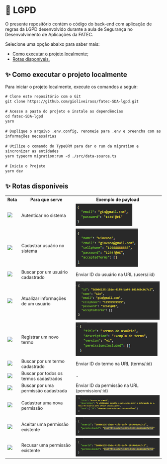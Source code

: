 # 🚀 LGPD

O presente repositório contém o código do back-end com aplicação de regras da LGPD desenvolvido durante a aula de Segurança no Desenvolvimento de Aplicações da FATEC.

Selecione uma opção abaixo para saber mais:

- [Como executar o projeto localmente;](#execucao_local)
- [Rotas disponíveis.](#rotas)

<span id="execucao_local">

## ✨ Como executar o projeto localmente

Para iniciar o projeto localmente, execute os comandos a seguir:

```
# Clone este repositório com o Git
git clone https://github.com/gioliveirass/fatec-SDA-lgpd.git

# Acesse a pasta do projeto e instale as dependências
cd fatec-SDA-lgpd
yarn

# Duplique o arquivo .env.config, renomeie para .env e preencha com as informações necessárias

# Utilize o comando do TypeORM para dar o run da migration e sincronizar as entidades
yarn typeorm migration:run -d ./src/data-source.ts

# Inicie o Projeto
yarn dev
```

<span id="rotas">

## ✨ Rotas disponíveis

<table>
  <tr>
    <th>Rota</th>
    <th>Para que serve</th>
    <th>Exemplo de payload</th>
  </tr>
  <tr>
    <td><img src="https://badgen.net/badge/POST/auth/2e7d32" /></td>
    <td>Autenticar no sistema</td>
    <td><img src="./github/get_auth.PNG" /></td>
  </tr>
  <tr>
    <td><img src="https://badgen.net/badge/POST/users/2e7d32" /></td>
    <td>Cadastrar usuário no sistema</td>
    <td><img src="./github/post_users.PNG" /></td>
  </tr>
  <tr>
    <td><img src="https://badgen.net/badge/GET/users/9c27b0" /></td>
    <td>Buscar por um usuário cadastrado</td>
    <td>Enviar ID do usuário na URL (users/:id)</td>
  </tr>
  <tr>
    <td><img src="https://badgen.net/badge/PUT/users/ed6c02" /></td>
    <td>Atualizar informações de um usuário</td>
    <td><img src="./github/put_users.PNG" /></td>
  </tr>
  <tr>
    <td><img src="https://badgen.net/badge/POST/terms/2e7d32" /></td>
    <td>Registrar um novo termo</td>
    <td><img src="./github/post_terms.PNG" /></td>
  </tr>
  <tr>
    <td><img src="https://badgen.net/badge/GET/terms/9c27b0" /></td>
    <td>Buscar por um termo cadastrado</td>
    <td>Enviar ID do termo na URL (terms/:id)</td>
  </tr>
  <tr>
    <td><img src="https://badgen.net/badge/GET/terms/9c27b0" /></td>
    <td>Buscar por todos os termos cadastrados</td>
    <td>-</td>
  </tr>
  <tr>
    <td><img src="https://badgen.net/badge/GET/permission/9c27b0" /></td>
    <td>Buscar por uma permissão cadastrada</td>
    <td>Enviar ID da permissão na URL (permission/:id)</td>
  </tr>
  <tr>
    <td><img src="https://badgen.net/badge/POST/permission/2e7d32" /></td>
    <td>Cadastrar uma nova permissão</td>
    <td><img src="./github/post_permission.PNG" /></td>
  </tr>
  <tr>
    <td><img src="https://badgen.net/badge/PUT/permission_accept/ed6c02" /></td>
    <td>Aceitar uma permissão existente</td>
    <td><img src="./github/put_permission.PNG" /></td>
  </tr>
  <tr>
    <td><img src="https://badgen.net/badge/PUT/permission_refuse/ed6c02" /></td>
    <td>Recusar uma permissão existente</td>
    <td><img src="./github/put_permission.PNG" /></td>
  </tr>
</table>

